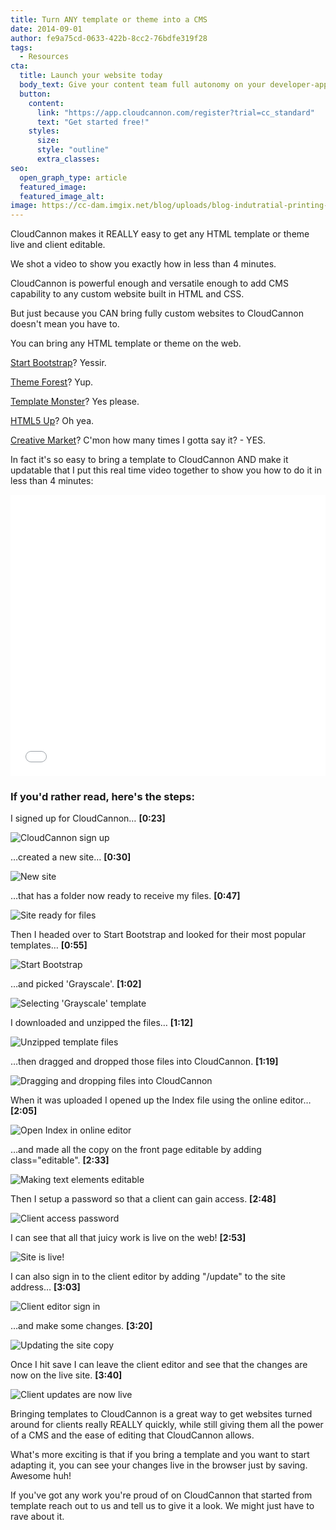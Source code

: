 ```yaml
---
title: Turn ANY template or theme into a CMS
date: 2014-09-01
author: fe9a75cd-0633-422b-8cc2-76bdfe319f28
tags:
  - Resources
cta:
  title: Launch your website today
  body_text: Give your content team full autonomy on your developer-approved tech stack with CloudCannon.
  button:
    content: 
      link: "https://app.cloudcannon.com/register?trial=cc_standard"
      text: "Get started free!"
    styles:
      size:
      style: "outline"
      extra_classes:
seo:
  open_graph_type: article
  featured_image:
  featured_image_alt:
image: https://cc-dam.imgix.net/blog/uploads/blog-indutratial-printing-press.jpg
---
```


CloudCannon makes it REALLY easy to get any HTML template or theme live and client editable.

We shot a video to show you exactly how in less than 4 minutes.
<!-- excerpt stop -->

CloudCannon is powerful enough and versatile enough to add CMS capability to any custom website built in HTML and CSS.

But just because you CAN bring fully custom websites to CloudCannon doesn't mean you have to.

You can bring any HTML template or theme on the web.

[Start Bootstrap](http://startbootstrap.com/)? Yessir.

[Theme Forest](http://themeforest.net/category/site-templates)? Yup.

[Template Monster](https://www.templatemonster.com/website-templates.php)? Yes please.

[HTML5 Up](https://html5up.net/)? Oh yea.

[Creative Market](https://creativemarket.com/templates/websites)? C'mon how many times I gotta say it? - YES.

In fact it's so easy to bring a template to CloudCannon AND make it updatable that I put this real time video together to show you how to do it in less than 4 minutes:

<iframe width="100%" height="450" src="//www.youtube.com/embed/8mtMXzSdnCw?rel=0" frameborder="0" allowfullscreen=""></iframe>

### If you'd rather read, here's the steps:

I signed up for CloudCannon… **\[0:23\]**

![CloudCannon sign up](https://cc-dam.imgix.net/blog/assets/blog/template-tutorial/Templating_1.png "CloudCannon sign up")

…created a new site… **\[0:30\]**

![New site](https://cc-dam.imgix.net/blog/assets/blog/template-tutorial/Templating_2.png "Creating a new site")

…that has a folder now ready to receive my files. **\[0:47\]**

![Site ready for files](https://cc-dam.imgix.net/blog/assets/blog/template-tutorial/Templating_3.png "Site ready for files")

Then I headed over to Start Bootstrap and looked for their most popular templates… **\[0:55\]**

![Start Bootstrap](https://cc-dam.imgix.net/blog/assets/blog/template-tutorial/Templating_4.png "Finding popular templates on Start Bootstrap")

…and picked 'Grayscale'. **\[1:02\]**

![Selecting 'Grayscale' template](https://cc-dam.imgix.net/blog/assets/blog/template-tutorial/Templating_5.png "Selecting Grayscale template")

I downloaded and unzipped the files… **\[1:12\]**

![Unzipped template files](https://cc-dam.imgix.net/blog/assets/blog/template-tutorial/Templating_6.png "Unzipped template files")

…then dragged and dropped those files into CloudCannon. **\[1:19\]**

![Dragging and dropping files into CloudCannon](https://cc-dam.imgix.net/blog/assets/blog/template-tutorial/Templating_7.png "Dragging and dropping files into CloudCannon")

When it was uploaded I opened up the Index file using the online editor… **\[2:05\]**

![Open Index in online editor](https://cc-dam.imgix.net/blog/assets/blog/template-tutorial/Templating_8.png "Open Index in online editor")

…and made all the copy on the front page editable by adding class="editable". **\[2:33\]**

![Making text elements editable](https://cc-dam.imgix.net/blog/assets/blog/template-tutorial/Templating_9.png "Making text elements editable")

Then I setup a password so that a client can gain access. **\[2:48\]**

![Client access password](https://cc-dam.imgix.net/blog/assets/blog/template-tutorial/Templating_10.png "Client access password")

I can see that all that juicy work is live on the web\! **\[2:53\]**

![Site is live!](https://cc-dam.imgix.net/blog/assets/blog/template-tutorial/Templating_11.png "Site is live!")

I can also sign in to the client editor by adding "/update" to the site address… **\[3:03\]**

![Client editor sign in](https://cc-dam.imgix.net/blog/assets/blog/template-tutorial/Templating_12.png "Client editor sign in")

…and make some changes. **\[3:20\]**

![Updating the site copy](https://cc-dam.imgix.net/blog/assets/blog/template-tutorial/Templating_13.png "Updating the site copy")

Once I hit save I can leave the client editor and see that the changes are now on the live site. **\[3:40\]**

![Client updates are now live](https://cc-dam.imgix.net/blog/assets/blog/template-tutorial/Templating_14.png "Client updates are now live")

Bringing templates to CloudCannon is a great way to get websites turned around for clients really REALLY quickly, while still giving them all the power of a CMS and the ease of editing that CloudCannon allows.

What's more exciting is that if you bring a template and you want to start adapting it, you can see your changes live in the browser just by saving. Awesome huh\!

If you've got any work you're proud of on CloudCannon that started from template reach out to us and tell us to give it a look. We might just have to rave about it.